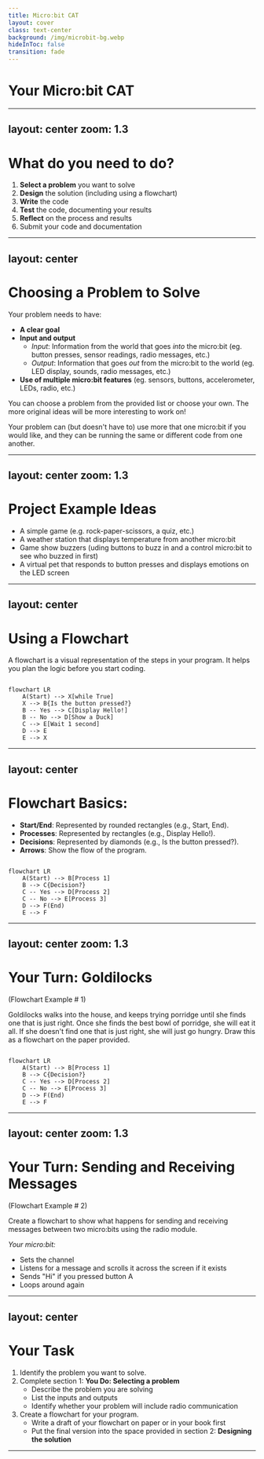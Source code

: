 ```yaml
---
title: Micro:bit CAT
layout: cover
class: text-center
background: /img/microbit-bg.webp
hideInToc: false
transition: fade
---
```


# Your Micro:bit CAT

---
layout: center
zoom: 1.3
---

# What do you need to do?

1. **Select a problem** you want to solve
2. **Design** the solution (including using a flowchart)
3. **Write** the code
4. **Test** the code, documenting your results
5. **Reflect** on the process and results
6. Submit your code and documentation

---
layout: center
---

# Choosing a Problem to Solve

Your problem needs to have: 

- **A clear goal**
- **Input and output**
    - *Input*: Information from the world that goes *into* the micro:bit (eg. button presses, sensor readings, radio messages, etc.)
    - *Output*: Information that goes *out* from the micro:bit to the world (eg. LED display, sounds, radio messages, etc.)
- **Use of multiple micro:bit features** (eg. sensors, buttons, accelerometer, LEDs, radio, etc.)

You can choose a problem from the provided list or choose your own. The more original ideas will be more interesting to work on!

Your problem can (but doesn't have to) use more that one micro:bit if you would like, and they can be running the same or different code from one another. 

---
layout: center
zoom: 1.3
---

# Project Example Ideas

- A simple game (e.g. rock-paper-scissors, a quiz, etc.)
- A weather station that displays temperature from another micro:bit
- Game show buzzers (uding buttons to buzz in and a control micro:bit to see who buzzed in first)
- A virtual pet that responds to button presses and displays emotions on the LED screen

---
layout: center
---

# Using a Flowchart

A flowchart is a visual representation of the steps in your program. It helps you plan the logic before you start coding.

```mermaid

flowchart LR
    A(Start) --> X[while True]
    X --> B{Is the button pressed?}
    B -- Yes --> C[Display Hello!]
    B -- No --> D[Show a Duck]
    C --> E[Wait 1 second]
    D --> E
    E --> X
```

---
layout: center
---

# Flowchart Basics:

- **Start/End**: Represented by rounded rectangles (e.g., Start, End).
- **Processes**: Represented by rectangles (e.g., Display Hello!).
- **Decisions**: Represented by diamonds (e.g., Is the button pressed?).
- **Arrows**: Show the flow of the program.

```mermaid

flowchart LR
    A(Start) --> B[Process 1]
    B --> C{Decision?}
    C -- Yes --> D[Process 2]
    C -- No --> E[Process 3]
    D --> F(End)
    E --> F

```
---
layout: center
zoom: 1.3
---

# Your Turn: Goldilocks 
(Flowchart Example # 1)

Goldilocks walks into the house, and keeps trying porridge until she finds one that is just right. Once she finds the best bowl of porridge, she will eat it all. If she doesn't find one that is just right, she will just go hungry. Draw this as a flowchart on the paper provided.

```mermaid

flowchart LR
    A(Start) --> B[Process 1]
    B --> C{Decision?}
    C -- Yes --> D[Process 2]
    C -- No --> E[Process 3]
    D --> F(End)
    E --> F

```

---
layout: center
zoom: 1.3
---

# Your Turn: Sending and Receiving Messages
(Flowchart Example # 2)

Create a flowchart to show what happens for sending and receiving messages between two micro:bits using the radio module.

*Your micro:bit:*
- Sets the channel
- Listens for a message and scrolls it across the screen if it exists
- Sends "Hi" if you pressed button A
- Loops around again

---
layout: center
---

# Your Task

1. Identify the problem you want to solve. 
2. Complete section 1: **You Do: Selecting a problem**
    - Describe the problem you are solving
    - List the inputs and outputs
    - Identify whether your problem will include radio communication
3. Create a flowchart for your program. 
    - Write a draft of your flowchart on paper or in your book first
    - Put the final version into the space provided in section 2: **Designing the solution**

---
